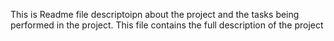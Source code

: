 This is Readme file descriptoipn about the project and the tasks being performed in the project.
This file contains the full description of the project
